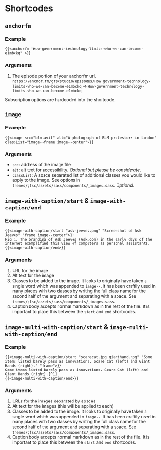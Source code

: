 # Shortcodes

## `anchorfm`

### Example

```
{{<anchorfm "How-government-technology-limits-who-we-can-become-e1mbckq" >}}
```

### Arguments

1. The episode portion of your anchorfm url. `https://anchor.fm/gfscstudio/episodes/How-government-technology-limits-who-we-can-become-e1mbckq` => `How-government-technology-limits-who-we-can-become-e1mbckq` 

Subscription options are hardcoded into the shortcode.

## `image`

### Example

```
{{<image src="blm.avif" alt="A photograph of BLM protestors in London" classList="image--frame image--center">}}
```

### Arguments

- `src`: address of the image file
- `alt`: alt text for accessibility. *Optional but please be considerate*.
- `classList`: A space separated list of additional classes you would like to apply to the image. See options in `themes/gfsc/assets/sass/components/_images.sass`. *Optional*.

## `image-with-caption/start` & `image-with-caption/end` 

### Example

```
{{<image-with-caption/start "ask-jeeves.png" "Screenshot of Ask Jeeves" "frame image--center">}}
Fig 1. The branding of Ask Jeeves (Ask.com) in the early days of the internet exemplified this view of computers as personal assistants. 
{{<image-with-caption/end>}}
```

### Arguments

1. URL for the image
2. Alt text for the image
3. Classes to be added to the image. It looks to originally have taken a single word which was appended to `image--`. It has been craftily used in many places with two classes by writing the full class name for the second half of the argument and separating with a space. See `themes/gfsc/assets/sass/components/_images.sass`.
4. Caption body accepts normal markdown as in the rest of the file. It is important to place this between the `start` and `end` shortcodes.


## `image-multi-with-caption/start` & `image-multi-with-caption/end` 

### Example

```
{{<image-multi-with-caption/start "scarecat.jpg gianthand.jpg" "Some items listed barely pass as innovations. Scare Cat (left) and Giant Hands (right)." "frame">}}
Some items listed barely pass as innovations. Scare Cat (left) and Giant Hands (right).[^1] 
{{<image-multi-with-caption/end>}}
```

### Arguments

1. URLs for the images separated by spaces
2. Alt text for the images (this will be applied to each)
3. Classes to be added to the image. It looks to originally have taken a single word which was appended to `image--`. It has been craftily used in many places with two classes by writing the full class name for the second half of the argument and separating with a space. See `themes/gfsc/assets/sass/components/_images.sass`.
4. Caption body accepts normal markdown as in the rest of the file. It is important to place this between the `start` and `end` shortcodes.
